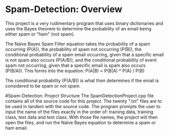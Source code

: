 # Spam-Detection: Overview
This project is a very rudimentary program that uses binary dictionaries and uses the Bayes theorem to determine the probability of an email being either spam or "ham" (not spam).

The Naïve Bayes Spam Filter equation takes the probability of a spam occurring (P(A)), the probability of spam not occurring (P(B)), the conditional probability of a spam email occurring, given that a specific email is not spam also occurs (P(A/B)), and the conditional probability of event spam not occurring, given that a specific email is spam also occurs (P(B/A)). This forms into the equation: P(A|B) = P(B|A) * P(A) / P(B)

The conditional probability (P(A/B)) is what then determines if the email is considered to be spam or not spam.

#Spam-Detection: Project Structure
The SpamDetectionProject.cpp file contains all of the source code for this project. The twenty ".txt" files are to be used in tandem with the source code. The program prompts the user to input the name of the files exactly in the order of: training data, training class, test data and test class. With those file names, the project will then open the files, and run the Naïve Bayes equation to determine a spam or ham email.
